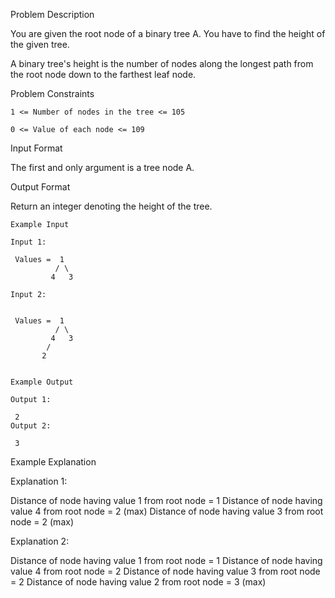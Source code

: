Problem Description

You are given the root node of a binary tree A. You have to find the height of the given tree.

A binary tree's height is the number of nodes along the longest path from the root node down to the farthest leaf node.



Problem Constraints
    
    1 <= Number of nodes in the tree <= 105
    
    0 <= Value of each node <= 109



Input Format

The first and only argument is a tree node A.



Output Format

Return an integer denoting the height of the tree.



    Example Input
    
    Input 1:
    
     Values =  1 
              / \     
             4   3   
    
    Input 2:
    
     
     Values =  1      
              / \     
             4   3                       
            /         
           2                                     
    
    
    Example Output
    
    Output 1:
    
     2 
    Output 2:
    
     3 

    
Example Explanation

Explanation 1:


 Distance of node having value 1 from root node = 1
 Distance of node having value 4 from root node = 2 (max)
 Distance of node having value 3 from root node = 2 (max)

Explanation 2:


 Distance of node having value 1 from root node = 1
 Distance of node having value 4 from root node = 2
 Distance of node having value 3 from root node = 2
 Distance of node having value 2 from root node = 3 (max)